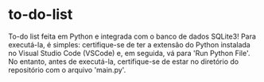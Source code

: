 # to-do-list
To-do list feita em Python e integrada com o banco de dados SQLite3! Para executá-la, é simples: certifique-se de ter a extensão do Python instalada no Visual Studio Code (VSCode) e, em seguida, vá para 'Run Python File'. No entanto, antes de executá-la, certifique-se de estar no diretório do repositório com o arquivo 'main.py'.
